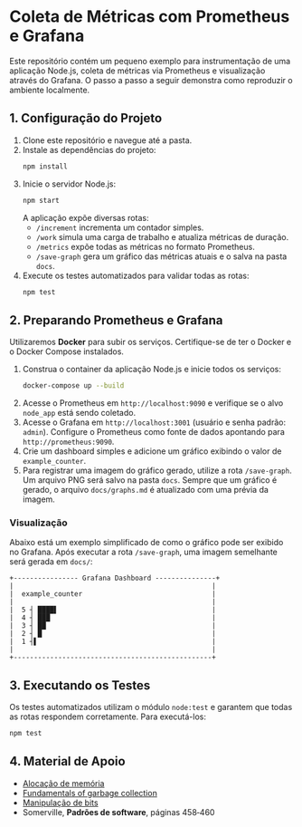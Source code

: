 # Coleta de Métricas com Prometheus e Grafana

Este repositório contém um pequeno exemplo para instrumentação de uma aplicação Node.js, coleta de métricas via Prometheus e visualização através do Grafana. O passo a passo a seguir demonstra como reproduzir o ambiente localmente.

## 1. Configuração do Projeto

1. Clone este repositório e navegue até a pasta.
2. Instale as dependências do projeto:
   ```bash
   npm install
   ```
3. Inicie o servidor Node.js:
   ```bash
   npm start
   ```
    A aplicação expõe diversas rotas:
    - `/increment` incrementa um contador simples.
    - `/work` simula uma carga de trabalho e atualiza métricas de duração.
    - `/metrics` expõe todas as métricas no formato Prometheus.
    - `/save-graph` gera um gráfico das métricas atuais e o salva na pasta `docs`.
4. Execute os testes automatizados para validar todas as rotas:
   ```bash
   npm test
   ```

## 2. Preparando Prometheus e Grafana

Utilizaremos **Docker** para subir os serviços. Certifique-se de ter o Docker e o Docker Compose instalados.

1. Construa o container da aplicação Node.js e inicie todos os serviços:
   ```bash
   docker-compose up --build
   ```
2. Acesse o Prometheus em `http://localhost:9090` e verifique se o alvo `node_app` está sendo coletado.
3. Acesse o Grafana em `http://localhost:3001` (usuário e senha padrão: `admin`). Configure o Prometheus como fonte de dados apontando para `http://prometheus:9090`.
4. Crie um dashboard simples e adicione um gráfico exibindo o valor de `example_counter`.
5. Para registrar uma imagem do gráfico gerado, utilize a rota `/save-graph`. Um arquivo PNG será salvo na pasta `docs`.
   Sempre que um gráfico é gerado, o arquivo `docs/graphs.md` é atualizado com uma prévia da imagem.

### Visualização

Abaixo está um exemplo simplificado de como o gráfico pode ser exibido no Grafana. Após executar a rota `/save-graph`, uma imagem semelhante será gerada em `docs/`:

```
+---------------- Grafana Dashboard ---------------+
|                                                 |
|  example_counter                                |
|                                                 |
|  5 ┤ ████▌                                      |
|  4 ┤ ███                                        |
|  3 ┤ ██                                         |
|  2 ┤ █                                          |
|  1 ┤▌                                           |
|                                                 |
+-------------------------------------------------+
```

## 3. Executando os Testes

Os testes automatizados utilizam o módulo `node:test` e garantem que todas as rotas respondem corretamente. Para executá-los:

```bash
npm test
```

## 4. Material de Apoio

- [Alocação de memória](https://www.gta.ufrj.br/~cruz/courses/eel770/slides/9_memoria.pdf)
- [Fundamentals of garbage collection](https://learn.microsoft.com/en-us/dotnet/standard/garbage-collection/fundamentals)
- [Manipulação de bits](https://www.youtube.com/watch?v=Tuok3H5Girw)
- Somerville, **Padrões de software**, páginas 458‑460
